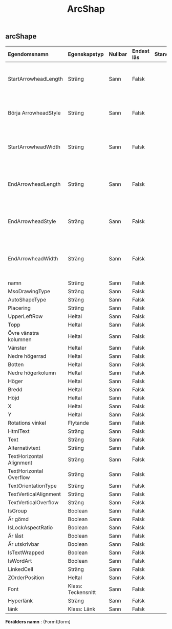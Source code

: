 ﻿---
title: ArcShap
second_title: Aspose.Cells Cloud Documen
type: docs
url: /sv/specification/model/arcshape/
description: "Aspose.Cells Molnmodellspecifikation: ArcShape. Hantera enkelt Excel och andra kalkylarksdokument med funktioner som att öppna, generera, redigera, dela, slå samman, jämföra och konvertera"
weight: 50
---
## **arcShape**

 

| Egendomsnamn| Egenskapstyp| Nullbar| Endast läs| Standardvärde| Beskrivning|
|:- |:- |:- |:- |:- |:- |
| StartArrowheadLength| Sträng| Sann| Falsk|| Hämtar och ställer in startpilens huvudlängd på linjen.|
| Börja ArrowheadStyle| Sträng| Sann| Falsk||Hämtar och ställer in startpilens stil för linjen.|
| StartArrowheadWidth| Sträng| Sann| Falsk|| Hämtar och ställer in startpilens huvudbredd på linjen.|
| EndArrowheadLength| Sträng| Sann| Falsk|| Hämtar och ställer in linjens längd på slutet av pilhuvudet.|
| EndArrowheadStyle| Sträng| Sann| Falsk|| Hämtar och ställer in slutet av pilhuvudet för linjen.|
| EndArrowheadWidth| Sträng| Sann| Falsk|| Hämtar och ställer in linjens bredd på slutet av pilhuvudet.|
| namn| Sträng| Sann| Falsk|||
| MsoDrawingType| Sträng| Sann| Falsk|||
| AutoShapeType| Sträng| Sann| Falsk|||
| Placering| Sträng| Sann| Falsk|||
| UpperLeftRow| Heltal| Sann| Falsk|||
| Topp| Heltal| Sann| Falsk|||
| Övre vänstra kolumnen| Heltal| Sann| Falsk|||
| Vänster| Heltal| Sann| Falsk|||
| Nedre högerrad| Heltal| Sann| Falsk|||
| Botten| Heltal| Sann| Falsk|||
| Nedre högerkolumn| Heltal| Sann| Falsk|||
| Höger| Heltal| Sann| Falsk|||
| Bredd| Heltal| Sann| Falsk|||
| Höjd| Heltal| Sann| Falsk|||
| X| Heltal| Sann| Falsk|||
| Y| Heltal| Sann| Falsk|||
| Rotations vinkel| Flytande| Sann| Falsk|||
| HtmlText| Sträng| Sann| Falsk|||
| Text| Sträng| Sann| Falsk|||
| Alternativtext| Sträng| Sann| Falsk|||
| TextHorizontal Alignment| Sträng| Sann| Falsk|||
| TextHorizontal Overflow| Sträng| Sann| Falsk|||
| TextOrientationType| Sträng| Sann| Falsk|||
| TextVerticalAlignment| Sträng| Sann| Falsk|||
| TextVerticalOverflow| Sträng| Sann| Falsk|||
| IsGroup| Boolean| Sann| Falsk|||
| Är gömd| Boolean| Sann| Falsk|||
| IsLockAspectRatio| Boolean| Sann| Falsk|||
| Är låst| Boolean| Sann| Falsk|||
| Är utskrivbar| Boolean| Sann| Falsk|||
| IsTextWrapped| Boolean| Sann| Falsk|||
| IsWordArt| Boolean| Sann| Falsk|||
| LinkedCell| Sträng| Sann| Falsk|||
| ZOrderPosition| Heltal| Sann| Falsk|||
| Font| Klass: Teckensnitt| Sann| Falsk|||
| Hyperlänk| Sträng| Sann| Falsk|||
| länk| Klass: Länk| Sann| Falsk|||

**Förälders namn** : (Form)[form]